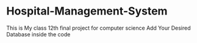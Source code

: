# Hospital-Management-System
This is My class 12th final project for computer science
Add Your Desired Database inside the code
